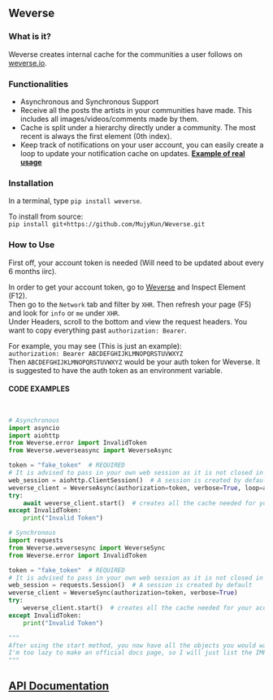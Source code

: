 ## Weverse

### What is it?
Weverse creates internal cache for the communities a user follows on [weverse.io](https://www.weverse.io/).

### Functionalities

* Asynchronous and Synchronous Support
* Receive all the posts the artists in your communities have made. This includes all images/videos/comments made by them.
* Cache is split under a hierarchy directly under a community. The most recent is always the first element (0th index).
* Keep track of notifications on your user account, you can easily create a loop to update your notification cache on updates. [**Example of real usage**](https://github.com/MujyKun/IreneBot/blob/9193fcd3b6c73f61c57fb2fad557921141b1c07a/module/Weverse.py#L65)

### Installation

In a terminal, type `pip install weverse`.  

To install from source:  
`pip install git+https://github.com/MujyKun/Weverse.git`


### How to Use

First off, your account token is needed (Will need to be updated about every 6 months iirc).  

In order to get your account token, go to [Weverse](https://www.weverse.io/) and Inspect Element (F12).  
Then go to the `Network` tab and filter by `XHR`. Then refresh your page (F5) and look for `info` or `me` under `XHR`.  
Under Headers, scroll to the bottom and view the request headers. You want to copy everything past `authorization: Bearer`.

For example, you may see (This is just an example):  
``authorization: Bearer ABCDEFGHIJKLMNOPQRSTUVWXYZ``  
Then ``ABCDEFGHIJKLMNOPQRSTUVWXYZ`` would be your auth token for Weverse. 
It is suggested to have the auth token as an environment variable.


#### CODE EXAMPLES
```python


# Asynchronous
import asyncio
import aiohttp
from Weverse.error import InvalidToken
from Weverse.weverseasync import WeverseAsync

token = "fake_token"  # REQUIRED
# It is advised to pass in your own web session as it is not closed in Weverse 
web_session = aiohttp.ClientSession()  # A session is created by default 
weverse_client = WeverseAsync(authorization=token, verbose=True, loop=asyncio.get_event_loop(), web_session=web_session)
try:
    await weverse_client.start()  # creates all the cache needed for your account.
except InvalidToken:
    print("Invalid Token")

# Synchronous
import requests
from Weverse.weversesync import WeverseSync
from Weverse.error import InvalidToken

token = "fake_token"  # REQUIRED
# It is advised to pass in your own web session as it is not closed in Weverse
web_session = requests.Session()  # A session is created by default 
weverse_client = WeverseSync(authorization=token, verbose=True)
try:
    weverse_client.start()  # creates all the cache needed for your account.
except InvalidToken:
    print("Invalid Token")

"""
After using the start method, you now have all the objects you would want to modify.
I'm too lazy to make an official docs page, so I will just list the IMPORTANT Classes, Objects, and their properties/methods below.
"""

```

## **[API Documentation](https://weverse.readthedocs.io/en/latest/)**